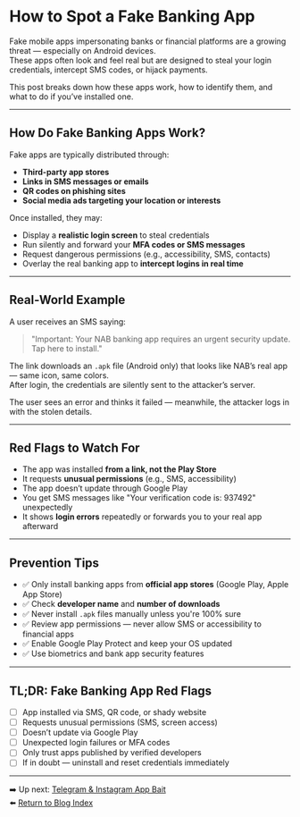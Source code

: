 # How to Spot a Fake Banking App

Fake mobile apps impersonating banks or financial platforms are a growing threat — especially on Android devices.  
These apps often look and feel real but are designed to steal your login credentials, intercept SMS codes, or hijack payments.

This post breaks down how these apps work, how to identify them, and what to do if you’ve installed one.

---

## How Do Fake Banking Apps Work?

Fake apps are typically distributed through:

- **Third-party app stores**
- **Links in SMS messages or emails**
- **QR codes on phishing sites**
- **Social media ads targeting your location or interests**

Once installed, they may:

- Display a **realistic login screen** to steal credentials  
- Run silently and forward your **MFA codes or SMS messages**  
- Request dangerous permissions (e.g., accessibility, SMS, contacts)  
- Overlay the real banking app to **intercept logins in real time**

---

## Real-World Example

A user receives an SMS saying:

> "Important: Your NAB banking app requires an urgent security update. Tap here to install."

The link downloads an `.apk` file (Android only) that looks like NAB’s real app — same icon, same colors.  
After login, the credentials are silently sent to the attacker’s server.

The user sees an error and thinks it failed — meanwhile, the attacker logs in with the stolen details.

---

## Red Flags to Watch For

- The app was installed **from a link, not the Play Store**  
- It requests **unusual permissions** (e.g., SMS, accessibility)  
- The app doesn’t update through Google Play  
- You get SMS messages like "Your verification code is: 937492" unexpectedly  
- It shows **login errors** repeatedly or forwards you to your real app afterward  

---

## Prevention Tips

- ✅ Only install banking apps from **official app stores** (Google Play, Apple App Store)  
- ✅ Check **developer name** and **number of downloads**  
- ✅ Never install `.apk` files manually unless you're 100% sure  
- ✅ Review app permissions — never allow SMS or accessibility to financial apps  
- ✅ Enable Google Play Protect and keep your OS updated  
- ✅ Use biometrics and bank app security features  

---

## TL;DR: Fake Banking App Red Flags

- [ ] App installed via SMS, QR code, or shady website  
- [ ] Requests unusual permissions (SMS, screen access)  
- [ ] Doesn’t update via Google Play  
- [ ] Unexpected login failures or MFA codes  
- [ ] Only trust apps published by verified developers  
- [ ] If in doubt — uninstall and reset credentials immediately  

---

➡️ Up next: [Telegram & Instagram App Bait](./telegram_instagram_app_bait.md)  
⬅️ [Return to Blog Index](../index.md)
